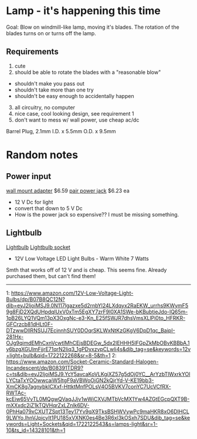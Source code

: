 # Lamp - it's happening this time

Goal: Blow on windmill-like lamp, moving it's blades. The rotation of the blades turns on or turns off the lamp.

## Requirements

1. cute
2. should be able to rotate the blades with a "reasonable blow"
  - shouldn't make you pass out
  - shouldn't take more than one try
  - shouldn't be easy enough to accidentally happen
3. all circuitry, no computer
4. nice case, cool looking design, see requirement 1
5. don't want to mess w/ wall power, use cheap ac/dc 


Barrel Plug, 2.1mm I.D. x 5.5mm O.D. x 9.5mm


Random notes
============

## Power input

[wall mount adapter](https://www.digikey.com/en/products/detail/tri-mag-llc/L6R24-120/7682639) $6.59
[pair power jack](https://www.digikey.com/en/products/detail/switchcraft-inc/721AFMS/9608573) $6.23 ea

- 12 V Dc for light
- convert that down to 5 V Dc
- How is the power jack so expensive?? I must be missing something.

## Lightbulb

[Lightbulb](^1)
[Lightbulb socket](^2)

- 12V Low Voltage LED Light Bulbs - Warm White 7 Watts

Smth that works off of 12 V and is cheap. This seems fine. Already purchased them, but can't find them!


---

1: https://www.amazon.com/12V-Low-Voltage-Light-Bulbs/dp/B07B8QC12N?dib=eyJ2IjoiMSJ9.0N117lgazxe5d2rnbYl24LXdqyx2RaEKW_urrhs9KWymF59g8FjD2XQdUHpdqIUxV0xTm5EgXY7zrF9I0XA1SWe-bKBubtieJdo-lQ65m-1pB26LYQ1VQm13pX3OxgNc-e3-Kn_E25fSWJR7dhsVmsXLlPi0to_HFRKR-GFCrzcb81dHLt0F-DTzwwDllRNSUJ7EcinnhSUY0DOqrSKLWxNtKzGKgV6DpD1qc_BaipI-281Hx-OJg9qimdEMhCxnVcwtIMhCEjsBDEGw_5dx2lEHHH5IFGpZkMbOBvKBBbA.1y6bzgXGUlmFjjrE71qrN2Iiq3_1gPDyxzvpCLwli4s&dib_tag=se&keywords=12v+light+bulb&qid=1722122268&sr=8-5&th=1
2: https://www.amazon.com/Socket-Ceramic-Standard-Halogen-Incandescent/dp/B08391TDR9?c=ts&dib=eyJ2IjoiMSJ9.YcY5avcaKoVLKgiXZ57g5dOj0YC__ArYzbTlWxrkYOlLYCtaTxYOOwwcaiW5ItgF9aVBWoOjGN2kQjrYd-V-KE19bb3-XmCK8g7agnybkICXxf-HttktMnfPOLsV4O5BVKV7conYC7UcVCfRX-RWTAc-kcEiw65VvTL0MQgwQVaqJJjv1wWjCXVJMTbVcMX1Yw4AZGtEGcpQXT9B-mXXxdc2jZ1kTQVHqrZxLZnlk6DV-0PhHa079xCXUTZSpt13Tey17Yv9qX9TksBSHWVywPc9maHKR8xO6DIHCL9LWYo.IhnVJpjcyIt1PU185xVXNK0es4Be3R6xl3kOSxh7SDU&dib_tag=se&keywords=Light+Sockets&qid=1722122543&s=lamps-light&sr=1-10&ts_id=14328101&th=1
